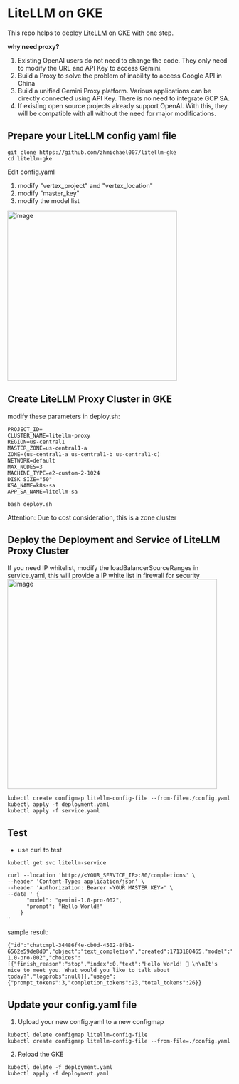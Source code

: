 # LiteLLM on GKE
This repo helps to deploy [LiteLLM](https://github.com/BerriAI/litellm) on GKE with one step. 

**why need proxy?**
1. Existing OpenAI users do not need to change the code. They only need to modify the URL and API Key to access Gemini.
2. Build a Proxy to solve the problem of inability to access Google API in China
3. Build a unified Gemini Proxy platform. Various applications can be directly connected using API Key. There is no need to integrate GCP SA.
4. If existing open source projects already support OpenAI. With this, they will be compatible with all without the need for major modifications.

## Prepare your LiteLLM config yaml file
```
git clone https://github.com/zhmichael007/litellm-gke
cd litellm-gke
```
Edit config.yaml
1. modify "vertex_project" and "vertex_location"
2. modify "master_key"
3. modify the model list
<img width="381" alt="image" src="https://github.com/zhmichael007/litellm-gke/assets/19321027/828657c5-36ab-4344-8a15-a3e7ced60da5">



## Create LiteLLM Proxy Cluster in GKE
modify these parameters in deploy.sh:
```
PROJECT_ID=
CLUSTER_NAME=litellm-proxy
REGION=us-central1
MASTER_ZONE=us-central1-a
ZONE=(us-central1-a us-central1-b us-central1-c)
NETWORK=default
MAX_NODES=3
MACHINE_TYPE=e2-custom-2-1024
DISK_SIZE="50" 
KSA_NAME=k8s-sa 
APP_SA_NAME=litellm-sa
```
```
bash deploy.sh
```
Attention: Due to cost consideration, this is a zone cluster 
## Deploy the Deployment and Service of LiteLLM Proxy Cluster
If you need IP whitelist, modify the loadBalancerSourceRanges in service.yaml, this will provide a IP white list in firewall for security
<img width="471" alt="image" src="https://github.com/zhmichael007/litellm-gke/assets/19321027/29a0bafb-3765-4c92-943c-5a8323a5c316">

```
kubectl create configmap litellm-config-file --from-file=./config.yaml
kubectl apply -f deployment.yaml
kubectl apply -f service.yaml
```

## Test
- use curl to test
```
kubectl get svc litellm-service
```
```
curl --location 'http://<YOUR_SERVICE_IP>:80/completions' \
--header 'Content-Type: application/json' \
--header 'Authorization: Bearer <YOUR MASTER KEY>' \
--data ' {
      "model": "gemini-1.0-pro-002",
      "prompt": "Hello World!"
    }
'
```
sample result:
```
{"id":"chatcmpl-34486f4e-cb0d-4502-8fb1-6562e59de8d0","object":"text_completion","created":1713180465,"model":"gemini-1.0-pro-002","choices":[{"finish_reason":"stop","index":0,"text":"Hello World! 👋 \n\nIt's nice to meet you. What would you like to talk about today?","logprobs":null}],"usage":{"prompt_tokens":3,"completion_tokens":23,"total_tokens":26}}
```

## Update your config.yaml file
1. Upload your new config.yaml to a new configmap
```
kubectl delete configmap litellm-config-file
kubectl create configmap litellm-config-file --from-file=./config.yaml
```
2. Reload the GKE
```
kubectl delete -f deployment.yaml
kubectl apply -f deployment.yaml
```
